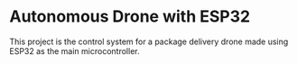 # Autonomous Drone with ESP32
This project is the control system for a package delivery drone made using ESP32 as the main microcontroller.
